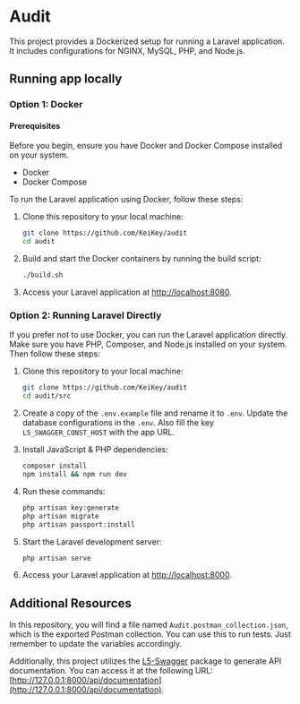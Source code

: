 # Audit

This project provides a Dockerized setup for running a Laravel application. It includes configurations for NGINX, MySQL, PHP, and Node.js.

## Running app locally

### Option 1: Docker

#### Prerequisites

Before you begin, ensure you have Docker and Docker Compose installed on your system.

- Docker
- Docker Compose

To run the Laravel application using Docker, follow these steps:

1. Clone this repository to your local machine:

    ```bash
    git clone https://github.com/KeiKey/audit
    cd audit
    ```

2. Build and start the Docker containers by running the build script:

    ```bash
    ./build.sh
    ```

3. Access your Laravel application at [http://localhost:8080](http://localhost:8080).

### Option 2: Running Laravel Directly

If you prefer not to use Docker, you can run the Laravel application directly. Make sure you have PHP, Composer, and Node.js installed on your system. Then follow these steps:

1. Clone this repository to your local machine:

    ```bash
    git clone https://github.com/KeiKey/audit
    cd audit/src
    ```

2. Create a copy of the `.env.example` file and rename it to `.env`. Update the database configurations in the `.env`. Also fill the key `L5_SWAGGER_CONST_HOST` with the app URL.

3. Install JavaScript & PHP dependencies:

    ```bash
    composer install
    npm install && npm run dev
    ```

4. Run these commands:

    ```bash
    php artisan key:generate
    php artisan migrate
    php artisan passport:install
    ```

5. Start the Laravel development server:

    ```bash
    php artisan serve
    ```

6. Access your Laravel application at [http://localhost:8000](http://localhost:8000).

## Additional Resources

In this repository, you will find a file named `Audit.postman_collection.json`, which is the exported Postman collection. You can use this to run tests. Just remember to update the variables accordingly.

Additionally, this project utilizes the [L5-Swagger](https://github.com/DarkaOnLine/L5-Swagger) package to generate API documentation. You can access it at the following URL: [http://127.0.0.1:8000/api/documentation](http://127.0.0.1:8000/api/documentation).
